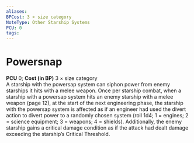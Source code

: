 ```yaml
---
aliases: 
BPCost: 3 × size category 
NoteType: Other Starship Systems
PCU: 0
tags: 
---
```


# Powersnap

**PCU** 0; **Cost (in BP)** 3 × size category  
A starship with the powersap system can siphon power from enemy starships it hits with a melee weapon. Once per starship combat, when a starship with a powersap system hits an enemy starship with a melee weapon (page 12), at the start of the next engineering phase, the starship with the powersap system is affected as if an engineer had used the divert action to divert power to a randomly chosen system (roll 1d4; 1 = engines; 2 = science equipment; 3 = weapons; 4 = shields). Additionally, the enemy starship gains a critical damage condition as if the attack had dealt damage exceeding the starship’s Critical Threshold.